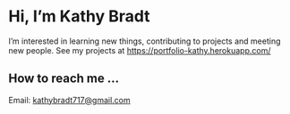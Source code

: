 # Hi, I’m Kathy Bradt
I’m interested in learning new things, contributing to projects and meeting new people.
See my projects at https://portfolio-kathy.herokuapp.com/

## How to reach me ...
Email: kathybradt717@gmail.com


